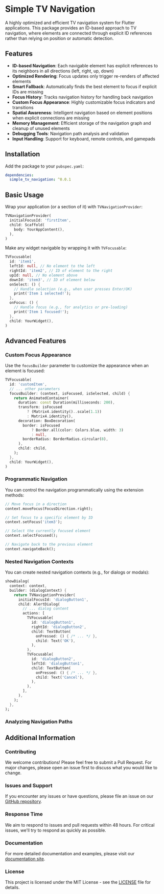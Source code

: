 <!--
This README describes the package. If you publish this package to pub.dev,
this README's contents appear on the landing page for your package.

For information about how to write a good package README, see the guide for
[writing package pages](https://dart.dev/tools/pub/writing-package-pages).

For general information about developing packages, see the Dart guide for
[creating packages](https://dart.dev/guides/libraries/create-packages)
and the Flutter guide for
[developing packages and plugins](https://flutter.dev/to/develop-packages).
-->

# Simple TV Navigation

A highly optimized and efficient TV navigation system for Flutter applications. This package provides an ID-based approach to TV navigation, where elements are connected through explicit ID references rather than relying on position or automatic detection.

## Features

- **ID-based Navigation**: Each navigable element has explicit references to its neighbors in all directions (left, right, up, down)
- **Optimized Rendering**: Focus updates only trigger re-renders of affected elements
- **Smart Fallback**: Automatically finds the best element to focus if explicit IDs are missing
- **Focus History**: Tracks navigation history for handling back navigation
- **Custom Focus Appearance**: Highly customizable focus indicators and transitions
- **Spatial Awareness**: Intelligent navigation based on element positions when explicit connections are missing
- **Memory Management**: Efficient storage of the navigation graph and cleanup of unused elements
- **Debugging Tools**: Navigation path analysis and validation
- **Input Handling**: Support for keyboard, remote controls, and gamepads

## Installation

Add the package to your `pubspec.yaml`:

```yaml
dependencies:
  simple_tv_navigation: ^0.0.1
```

## Basic Usage

Wrap your application (or a section of it) with `TVNavigationProvider`:

```dart
TVNavigationProvider(
  initialFocusId: 'firstItem',
  child: Scaffold(
    body: YourAppContent(),
  ),
)
```

Make any widget navigable by wrapping it with `TVFocusable`:

```dart
TVFocusable(
  id: 'item1',
  leftId: null, // No element to the left
  rightId: 'item2', // ID of element to the right
  upId: null, // No element above
  downId: 'item3', // ID of element below
  onSelect: () {
    // Handle selection (e.g., when user presses Enter/OK)
    print('Item 1 selected!');
  },
  onFocus: () {
    // Handle focus (e.g., for analytics or pre-loading)
    print('Item 1 focused!');
  },
  child: YourWidget(),
)
```

## Advanced Features

### Custom Focus Appearance

Use the `focusBuilder` parameter to customize the appearance when an element is focused:

```dart
TVFocusable(
  id: 'customItem',
  // ... other parameters
  focusBuilder: (context, isFocused, isSelected, child) {
    return AnimatedContainer(
      duration: const Duration(milliseconds: 200),
      transform: isFocused 
          ? (Matrix4.identity()..scale(1.1))
          : Matrix4.identity(),
      decoration: BoxDecoration(
        border: isFocused
            ? Border.all(color: Colors.blue, width: 3)
            : null,
        borderRadius: BorderRadius.circular(8),
      ),
      child: child,
    );
  },
  child: YourWidget(),
)
```

### Programmatic Navigation

You can control the navigation programmatically using the extension methods:

```dart
// Move focus in a direction
context.moveFocus(FocusDirection.right);

// Set focus to a specific element by ID
context.setFocus('item3');

// Select the currently focused element
context.selectFocused();

// Navigate back to the previous element
context.navigateBack();
```

### Nested Navigation Contexts

You can create nested navigation contexts (e.g., for dialogs or modals):

```dart
showDialog(
  context: context,
  builder: (dialogContext) {
    return TVNavigationProvider(
      initialFocusId: 'dialogButton1',
      child: AlertDialog(
        // ... dialog content
        actions: [
          TVFocusable(
            id: 'dialogButton1',
            rightId: 'dialogButton2',
            child: TextButton(
              onPressed: () { /* ... */ },
              child: Text('OK'),
            ),
          ),
          TVFocusable(
            id: 'dialogButton2',
            leftId: 'dialogButton1',
            child: TextButton(
              onPressed: () { /* ... */ },
              child: Text('Cancel'),
            ),
          ),
        ],
      ),
    );
  },
);
```

### Analyzing Navigation Paths

## Additional Information

### Contributing
We welcome contributions! Please feel free to submit a Pull Request. For major changes, please open an issue first to discuss what you would like to change.

### Issues and Support
If you encounter any issues or have questions, please file an issue on our [GitHub repository](https://github.com/AkmaljonAbdirakhimov/simple_tv_navigation/issues).

### Response Time
We aim to respond to issues and pull requests within 48 hours. For critical issues, we'll try to respond as quickly as possible.

### Documentation
For more detailed documentation and examples, please visit our [documentation site](https://github.com/AkmaljonAbdirakhimov/simple_tv_navigation/wiki).

### License
This project is licensed under the MIT License - see the [LICENSE](LICENSE) file for details.
